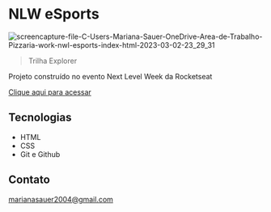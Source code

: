 # NLW eSports 
![screencapture-file-C-Users-Mariana-Sauer-OneDrive-Area-de-Trabalho-Pizzaria-work-nwl-esports-index-html-2023-03-02-23_29_31](https://user-images.githubusercontent.com/105138712/222617228-2dc4a278-52cc-46c7-882b-04223e1cbc5f.png)

>Trilha Explorer

Projeto construído no evento Next Level Week da Rocketseat

[Clique aqui para acessar](https://marianasauer.github.io/nwl-esports)

## Tecnologias
- HTML
- CSS
- Git e Github

## Contato
marianasauer2004@gmail.com
